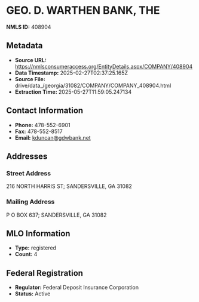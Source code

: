 # GEO. D. WARTHEN BANK, THE

**NMLS ID:** 408904

## Metadata
- **Source URL:** https://nmlsconsumeraccess.org/EntityDetails.aspx/COMPANY/408904
- **Data Timestamp:** 2025-02-27T02:37:25.165Z
- **Source File:** drive/data_/georgia/31082/COMPANY/COMPANY_408904.html
- **Extraction Time:** 2025-05-27T11:59:05.247134

## Contact Information
- **Phone:** 478-552-6901
- **Fax:** 478-552-8517
- **Email:** kduncan@gdwbank.net

## Addresses
### Street Address
216 NORTH HARRIS ST; SANDERSVILLE, GA 31082

### Mailing Address
P O BOX 637; SANDERSVILLE, GA 31082

## MLO Information
- **Type:** registered
- **Count:** 4

## Federal Registration
- **Regulator:** Federal Deposit Insurance Corporation
- **Status:** Active
